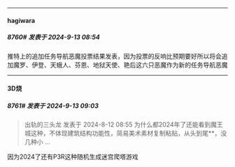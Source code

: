 ﻿
*****

####  hagiwara  
##### 8760#       发表于 2024-9-13 08:54

推特上的追加任务导航恶魔投票结果发表，因为投票的反响比预期要好所以将会追加魔罗、伊登、天蛾人、芬恩、地狱天使、艳后这六只恶魔作为新的任务导航恶魔


*****

####  3D烧  
##### 8761#       发表于 2024-9-13 09:03

<blockquote>出轨的三头龙 发表于 2024-8-12 08:55
为什么都2024年了还能看到魔王城这种，不体现建筑结构功能性，简易美术素材复制粘贴，从头到尾**，没几种小 ...</blockquote>
因为2024了还有P3R这种随机生成迷宫爬塔游戏

